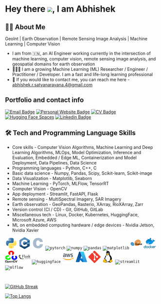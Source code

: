 <h1>
  Hey there
  <img src="https://media.giphy.com/media/hvRJCLFzcasrR4ia7z/giphy.gif" width="30px"/>,
  I am Abhishek
</h1>


## :man_technologist: About Me
GeoInt | Earth Observation | Remote Sensing Image Analysis | Machine Learning | Computer Vision
* I am from 🇮🇳, an AI Engineer working currently in the intersection of machine learning, computer vision, remote sensing image analysis, and geospatial domains for earth observation
* 👨🏽‍🎓 I am a growing Machine Learning (ML) Researcher / Engineer / Practitioner / Developer. I am a fast and life-long learning professional
* 📧 If you would like to contact me, you can reach me here - [abhishek.r.satyanarayana.4@gmail.com](mailto:abhishek.r.satyanarayana.4@gmail.com)


## Portfolio and contact info

[![Email Badge](https://img.shields.io/badge/-Gmail-D14836?style=flat&logo=gmail&logoColor=white)](mailto:abhishek.r.satyanarayana.4@gmail.com)
[![Personal Website Badge](https://img.shields.io/badge/abhishekrs4.github.io-019FD9?style=flat&logo=web&logoColor=white)](https://abhishekrs4.github.io/)
[![CV Badge](https://img.shields.io/badge/Resume-CV-critical)](https://abhishekrs4.github.io/docs/cv_abhishek_r_s.pdf)
[![Hugging Face Spaces](https://img.shields.io/badge/%F0%9F%A4%97%20Hugging%20Face-Spaces-blue)](https://huggingface.co/abhishekrs4)
[![Linkedin Badge](https://img.shields.io/badge/-Abhishek-blue?style=flat&logo=Linkedin&logoColor=white)](https://www.linkedin.com/in/abhishek-ramanathapura-satyanarayana-862608a0/)


## :hammer_and_wrench: Tech and Programming Language Skills
* Core skills - Computer Vision Algorithms, Machine Learning and Deep Learning Algorithms, MLOps, Model Optimization, Inference and Evaluation, Embedded / Edge ML, Containerization and Model Deployment, Data Pipelines, Data Science
* Programming languages - Python, C++, C
* Basic data science - Numpy, Pandas, Scipy, Scikit-learn, Scikit-image
* Data Visualization - Matplotlib, Seaborn
* Machine Learning - PyTorch, MLFlow, TensorRT
* Computer Vision - OpenCV
* App deployment - Streamlit, FastAPI, Flask
* Remote sensing - MultiSpectral Imagery, SAR Imagery
* Earth observation - GeoPandas, Rasterio, XArray, RioXArray, Zarr
* Version control (CI / CD) - Git, GitHub, GitLab
* Miscellaneous tech - Linux, Docker, Kubernetes, HuggingFace, Microsoft Azure, AWS
* ML on embedded computing hardware / edge devices - Nvidia Jetson, Nvidia Xavier

<code><img height="40" alt="python" src="https://raw.githubusercontent.com/github/explore/80688e429a7d4ef2fca1e82350fe8e3517d3494d/topics/python/python.png"></code>
<code><img height="40" alt="cpp" src="https://raw.githubusercontent.com/github/explore/80688e429a7d4ef2fca1e82350fe8e3517d3494d/topics/cpp/cpp.png"></code>
<code><img height="40" alt="c" src="https://raw.githubusercontent.com/github/explore/80688e429a7d4ef2fca1e82350fe8e3517d3494d/topics/c/c.png"></code>
<code><img height="40" alt="pytorch" src="https://avatars.githubusercontent.com/u/21003710?s=200&v=4"></code>
<code><img height="40" alt="numpy" src="https://avatars.githubusercontent.com/u/288276?s=200&v=4"></code>
<code><img height="40" alt="pandas" src="https://avatars.githubusercontent.com/u/21206976?s=200&v=4"></code>
<code><img height="40" alt="matplotlib" src="https://avatars.githubusercontent.com/u/215947?s=200&v=4"></code>
<code><img height="40" alt="scikit-learn" src="https://raw.githubusercontent.com/github/explore/80688e429a7d4ef2fca1e82350fe8e3517d3494d/topics/scikit-learn/scikit-learn.png"></code>
<code><img height="40" alt="docker" src="https://raw.githubusercontent.com/github/explore/80688e429a7d4ef2fca1e82350fe8e3517d3494d/topics/docker/docker.png"></code>
<code><img height="40" alt="opencv" src="https://raw.githubusercontent.com/github/explore/80688e429a7d4ef2fca1e82350fe8e3517d3494d/topics/opencv/opencv.png"></code>
<code><img height="40" alt="flask" src="https://raw.githubusercontent.com/github/explore/80688e429a7d4ef2fca1e82350fe8e3517d3494d/topics/flask/flask.png"></code>
<code><img height="40" alt="huggingface" src="https://avatars.githubusercontent.com/u/25720743?s=200&v=4"></code>
<code><img height="40" alt="aws" src="https://raw.githubusercontent.com/github/explore/80688e429a7d4ef2fca1e82350fe8e3517d3494d/topics/aws/aws.png"></code>
<code><img height="40" alt="azure" src="https://raw.githubusercontent.com/github/explore/80688e429a7d4ef2fca1e82350fe8e3517d3494d/topics/azure/azure.png"></code>
<code><img height="40" alt="git" src="https://raw.githubusercontent.com/github/explore/80688e429a7d4ef2fca1e82350fe8e3517d3494d/topics/git/git.png"></code>
<code><img height="40" alt="linux" src="https://raw.githubusercontent.com/github/explore/80688e429a7d4ef2fca1e82350fe8e3517d3494d/topics/linux/linux.png"></code>
<code><img height="40" alt="streamlit" src="https://avatars.githubusercontent.com/u/45109972?s=200&v=4"></code>
<code><img height="40" alt="mlflow" src="https://avatars.githubusercontent.com/u/39938107?s=200&v=4"></code>


<img src="https://komarev.com/ghpvc/?username=AbhishekRS4&style=flat-square&color=blue" alt=""/>


[![GitHub Streak](http://github-readme-streak-stats.herokuapp.com?user=AbhishekRS4&theme=dark&background=000000)](https://git.io/streak-stats)


[![Top Langs](https://github-readme-stats-abhishekrs4s-projects.vercel.app/api/top-langs/?username=AbhishekRS4&layout=compact&theme=vision-friendly-dark&langs_count=20)](https://github.com/AbhishekRS4/github-readme-stats)
